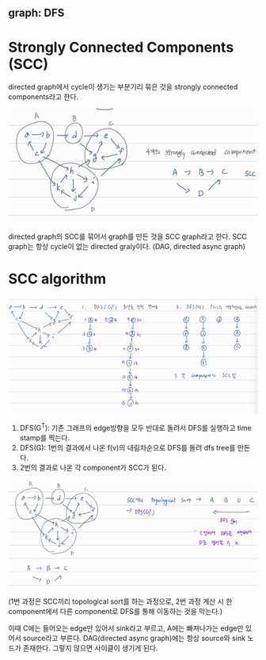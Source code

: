 ## graph: DFS

# Strongly Connected Components (SCC)

directed graph에서 cycle이 생기는 부분기리 묶은 것을 strongly connected components라고 한다.

![image-20230614150829294](./image/image-20230614150829294.png)

directed graph의 SCC를 묶어서 graph를 만든 것을 SCC graph라고 한다. SCC graph는 항상 cycle이 없는 directed graly이다. (DAG, directed async graph)



# SCC algorithm

![image-20230614151201130](./image/image-20230614151201130.png)

1. DFS(G<sup>T</sup>): 기존 그래프의 edge방향을 모두 반대로 돌려서 DFS를 실행하고 time stamp를 찍는다.
2. DFS(G): 1번의 결과에서 나온 f(v)의 내림차순으로 DFS를 돌려 dfs tree를 만든다.
3. 2번의 결과로 나온 각 component가 SCC가 된다.

![image-20230614151433000](./image/image-20230614151433000.png)

(1번 과정은 SCC끼리 topological sort를 하는 과정으로, 2번 과정 계산 시 한 component에서 다른 component로 DFS를 통해 이동하는 것을 막는다.)

이때 C에는 들어오는 edge만 있어서 sink라고 부르고, A에는 빠져나가는 edge만 있어서 source라고 부른다. DAG(directed async graph)에는 항상 source와 sink 노드가 존재한다. 그렇지 않으면 사이클이 생기게 된다.